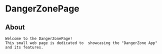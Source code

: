 # DangerZonePage

## About

    Welcome to the DangerZonePage! 
    This small web page is dedicated to  showcasing the "DangerZone App" and its features.
